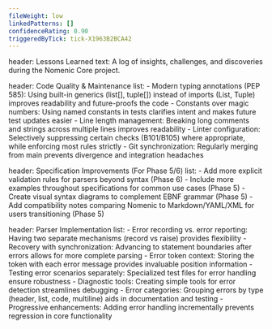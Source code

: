 ```yaml
---
fileWeight: low
linkedPatterns: []
confidenceRating: 0.90
triggeredByTick: tick-X1963B2BCA42
---
```


header: Lessons Learned
  text: A log of insights, challenges, and discoveries during the Nomenic Core project.

header: Code Quality & Maintenance
  list:
    - Modern typing annotations (PEP 585): Using built-in generics (list[], tuple[]) instead of imports (List, Tuple) improves readability and future-proofs the code
    - Constants over magic numbers: Using named constants in tests clarifies intent and makes future test updates easier
    - Line length management: Breaking long comments and strings across multiple lines improves readability
    - Linter configuration: Selectively suppressing certain checks (B101/B105) where appropriate, while enforcing most rules strictly
    - Git synchronization: Regularly merging from main prevents divergence and integration headaches

header: Specification Improvements (For Phase 5/6)
  list:
    - Add more explicit validation rules for parsers beyond syntax (Phase 6)
    - Include more examples throughout specifications for common use cases (Phase 5)
    - Create visual syntax diagrams to complement EBNF grammar (Phase 5)
    - Add compatibility notes comparing Nomenic to Markdown/YAML/XML for users transitioning (Phase 5)

header: Parser Implementation
  list:
    - Error recording vs. error reporting: Having two separate mechanisms (record vs raise) provides flexibility
    - Recovery with synchronization: Advancing to statement boundaries after errors allows for more complete parsing
    - Error token context: Storing the token with each error message provides invaluable position information
    - Testing error scenarios separately: Specialized test files for error handling ensure robustness
    - Diagnostic tools: Creating simple tools for error detection streamlines debugging
    - Error categories: Grouping errors by type (header, list, code, multiline) aids in documentation and testing
    - Progressive enhancements: Adding error handling incrementally prevents regression in core functionality 